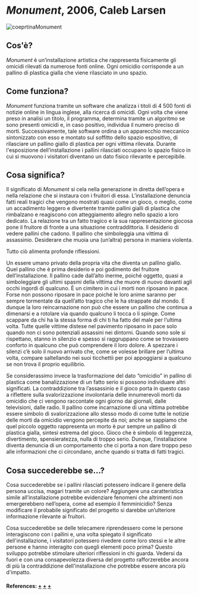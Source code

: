 # _Monument_, 2006, Caleb Larsen
![coeprtinaMonument](https://user-images.githubusercontent.com/75098849/117553712-5f258280-b053-11eb-99d5-e14b6cd21d2e.jpg)


  
   ## Cos'è?
   _Monument_ è un’installazione artistica che rappresenta fisicamente gli omicidi rilevati da numerose fonti online. 
   Ogni omicidio corrisponde a un pallino di plastica gialla che viene rilasciato in uno spazio. 
   
   ## Come funziona?
   _Monument_ funziona tramite un software che analizza i titoli di 4 500 fonti di notizie online in lingua inglese, alla ricerca di omicidi. 
   Ogni volta che viene preso in analisi un titolo, il programma, determina tramite un algoritmo se sono presenti omicidi e, in caso positivo, individua il numero preciso di morti. Successivamente, tale software ordina a un apparecchio meccanico sintonizzato con esso e montato sul soffitto dello spazio espositivo, di rilasciare un pallino giallo di plastica per ogni vittima rilevata. Durante l'esposizione dell’installazione i pallini rilasciati occupano lo spazio fisico in cui si muovono i visitatori diventano un dato fisico rilevante e percepibile.

   ## Cosa significa?
Il significato di _Monument_ si cela nella generazione in diretta dell’opera e nella relazione che si instaura con i fruitori di essa. 
L’installazione denuncia fatti reali tragici che vengono mostrati quasi come un gioco, o meglio, come un accadimento leggero e divertente tramite pallini gialli di plastica che rimbalzano e reagiscono con atteggiamento allegro nello spazio a loro dedicato. 
La relazione tra un fatto tragico e la sua rappresentazione giocosa pone il fruitore di fronte a una situazione contraddittoria. Il desiderio di vedere pallini che cadono. Il pallino che simboleggia una vittima di assassinio. Desiderare che muoia una (un’altra) persona in maniera violenta.

Tutto ciò alimenta profonde riflessioni. 

Un essere umano privato della propria vita che diventa un pallino giallo. Quel pallino che è prima desiderio e poi godimento del fruitore dell’installazione. Il pallino cade dall’alto inerme, poiché oggetto, quasi a simboleggiare gli ultimi spasmi della vittima che muore di nuovo davanti agli occhi ingordi di qualcuno. È un cimitero in cui i morti non riposano in pace. Forse non possono riposare in pace poiché le loro anime saranno per sempre tormentate da quell’atto tragico che le ha strappate dal mondo. E dunque la loro reincarnazione non può che essere un pallino che continua a dimenarsi e a rotolare via quando qualcuno li tocca o li spinge. Come scappare da chi ha la stessa forma di chi ti ha fatto del male per l’ultima volta. Tutte quelle vittime distese nel pavimento riposano in pace solo quando non ci sono potenziali assassini nei dintorni. Quando sono sole si rispettano, stanno in silenzio e spesso si raggruppano come se trovassero conforto in qualcuno che può comprendere il loro dolore. A spezzare i silenzi c’è solo il nuovo arrivato che, come se volesse brillare per l’ultima volta, compare saltellando nei suoi ticchettii per poi appoggiarsi a qualcuno se non trova il proprio equilibrio.

Se considerassimo invece la trasformazione del dato “omicidio” in pallino di plastica come banalizzazione di un fatto serio si possono individuare altri significati.
La contraddizione tra l’assassinio e il gioco porta in questo caso a riflettere sulla svalorizzazione involontaria delle innumerevoli morti da omicidio che ci vengono raccontate ogni giorno dai giornali, dalle televisioni, dalle radio.
Il pallino come incarnazione di una vittima potrebbe essere simbolo di svalorizzazione allo stesso modo di come tutte le notizie delle morti da omicidio vengono percepite da noi; anche se sappiamo che quel piccolo oggetto rappresenta un morto è pur sempre un pallino di plastica gialla, sintesi estrema del gioco. Gioco che è simbolo di leggerezza, divertimento, spensieratezza, nulla di troppo serio. Dunque, l’installazione diventa denuncia di un comportamento che ci porta a non dare troppo peso alle informazioni che ci circondano, anche quando si tratta di fatti tragici.
   
   
   
   ## Cosa succederebbe se...?
   Cosa succederebbe se i pallini rilasciati potessero indicare il genere della persona uccisa, magari tramite un colore? Aggiungere una caratteristica simile all’installazione potrebbe evidenziare fenomeni che altrimenti non emergerebbero nell’opera, come ad esempio il femminicidio?
   Senza modificare il probabile significato del progetto si darebbe un’ulteriore informazione rilevante ai fruitori.
   
   Cosa succederebbe se delle telecamere riprendessero come le persone interagiscono con i pallini e, una volta spiegato il significato dell'installazione, i visitatori potessero rivedere come loro stessi e le altre persone e hanno interagito con quegli elementi poco prima? Questo sviluppo potrebbe stimolare ulteriori riflessioni in chi guarda. Vedersi da fuori e con una consapevolezza diversa del progetto rafforzerebbe ancora di più la contraddizione dell'installazione che potrebbe essere ancora più d'impatto.
   
   #### References: [+](https://rhizome.org/editorial/2008/oct/01/computational-poetics/) [+](https://books.google.it/books?id=UgREV9O8sNAC&pg=PA178&lpg=PA178&dq=monument+caleb+larsen&source=bl&ots=gkBUhDHmLc&sig=ACfU3U1hTaHMR4ldXswFdeXrTMVSSabwlA&hl=it&sa=X&ved=2ahUKEwj5ycHRqbrwAhWPzaQKHWmcDBUQ6AEwE3oECBIQAw#v=onepage&q=monument%20caleb%20larsen&f=false) [+](http://classic.rhizome.org/discuss/view/22739/)

